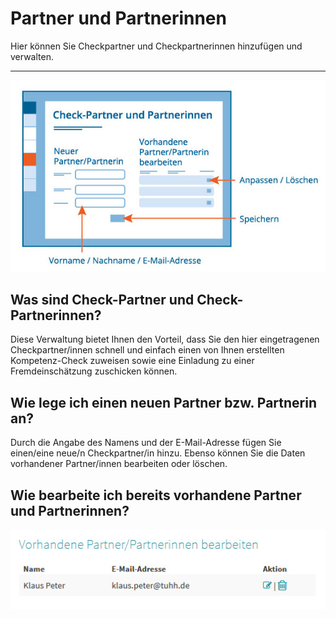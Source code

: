 # Partner und Partnerinnen

Hier können Sie Checkpartner und Checkpartnerinnen hinzufügen und verwalten. 

- - -
![Übersicht der Funktionen zur Erstellung eines Checks](Checkpartner.jpg)



## Was sind Check-Partner und Check-Partnerinnen?
Diese Verwaltung bietet Ihnen den Vorteil, dass Sie den hier eingetragenen
Checkpartner/innen schnell und einfach einen von Ihnen erstellten Kompetenz-Check
zuweisen sowie eine Einladung zu einer Fremdeinschätzung zuschicken
können.

## Wie lege ich einen neuen Partner bzw. Partnerin an?

Durch die Angabe des Namens und der E-Mail-Adresse fügen Sie einen/eine neue/n Checkpartner/in hinzu.
Ebenso können Sie die Daten vorhandener Partner/innen bearbeiten oder löschen.


## Wie bearbeite ich bereits vorhandene Partner und Partnerinnen?

![Übersicht der Funktionen zur Erstellung eines Checks](PartnerBearbeiten.jpg)